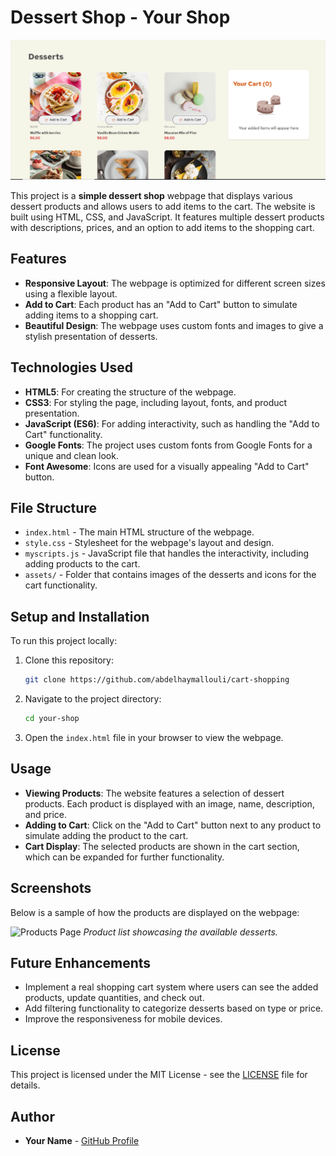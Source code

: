 # Dessert Shop - Your Shop

![Home Page](/assets/screenshot1.png)

This project is a **simple dessert shop** webpage that displays various dessert products and allows users to add items to the cart. The website is built using HTML, CSS, and JavaScript. It features multiple dessert products with descriptions, prices, and an option to add items to the shopping cart.

## Features

- **Responsive Layout**: The webpage is optimized for different screen sizes using a flexible layout.
- **Add to Cart**: Each product has an "Add to Cart" button to simulate adding items to a shopping cart.
- **Beautiful Design**: The webpage uses custom fonts and images to give a stylish presentation of desserts.

## Technologies Used

- **HTML5**: For creating the structure of the webpage.
- **CSS3**: For styling the page, including layout, fonts, and product presentation.
- **JavaScript (ES6)**: For adding interactivity, such as handling the "Add to Cart" functionality.
- **Google Fonts**: The project uses custom fonts from Google Fonts for a unique and clean look.
- **Font Awesome**: Icons are used for a visually appealing "Add to Cart" button.

## File Structure

- `index.html` - The main HTML structure of the webpage.
- `style.css` - Stylesheet for the webpage's layout and design.
- `myscripts.js` - JavaScript file that handles the interactivity, including adding products to the cart.
- `assets/` - Folder that contains images of the desserts and icons for the cart functionality.

## Setup and Installation

To run this project locally:

1. Clone this repository:
   ```bash
   git clone https://github.com/abdelhaymallouli/cart-shopping
   ```
2. Navigate to the project directory:
   ```bash
   cd your-shop
   ```
3. Open the `index.html` file in your browser to view the webpage.

## Usage

- **Viewing Products**: The website features a selection of dessert products. Each product is displayed with an image, name, description, and price.
- **Adding to Cart**: Click on the "Add to Cart" button next to any product to simulate adding the product to the cart.
- **Cart Display**: The selected products are shown in the cart section, which can be expanded for further functionality.

## Screenshots

Below is a sample of how the products are displayed on the webpage:

![Products Page](/assets/images/screenshot2.png)
*Product list showcasing the available desserts.*

## Future Enhancements

- Implement a real shopping cart system where users can see the added products, update quantities, and check out.
- Add filtering functionality to categorize desserts based on type or price.
- Improve the responsiveness for mobile devices.

## License

This project is licensed under the MIT License - see the [LICENSE](LICENSE) file for details.

## Author

- **Your Name** - [GitHub Profile](https://github.com/abdelhaymallouli)

